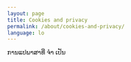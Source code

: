 ```yaml
---
layout: page
title: Cookies and privacy
permalink: /about/cookies-and-privacy/
language: lo
---
```

ການແປພາສາທີ່ ຈຳ ເປັນ